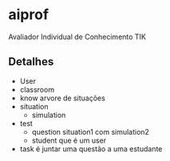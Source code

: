 # aiprof

Avaliador Individual de Conhecimento 
TIK
## Detalhes

* User
* classroom
* know
    arvore de situações
* situation
    * simulation
* test
    * question
        situation1 com simulation2
    * student
        que é um user
* task
    é juntar uma questão a uma estudante
